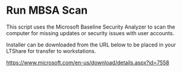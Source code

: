 # Run MBSA Scan

This script uses the Microsoft Baseline Security Analyzer to scan the computer for missing updates or security issues with user accounts.

Installer can be downloaded from the URL below to be placed in your LTShare for transfer to workstations.

https://www.microsoft.com/en-us/download/details.aspx?id=7558